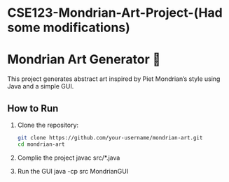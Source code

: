 # CSE123-Mondrian-Art-Project-(Had some modifications)
# Mondrian Art Generator 🎨

This project generates abstract art inspired by Piet Mondrian’s style using Java and a simple GUI. 

## How to Run

1. Clone the repository:
   ```bash
   git clone https://github.com/your-username/mondrian-art.git
   cd mondrian-art

2. Complie the project
   javac src/*.java
   
3. Run the GUI
   java -cp src MondrianGUI
   

